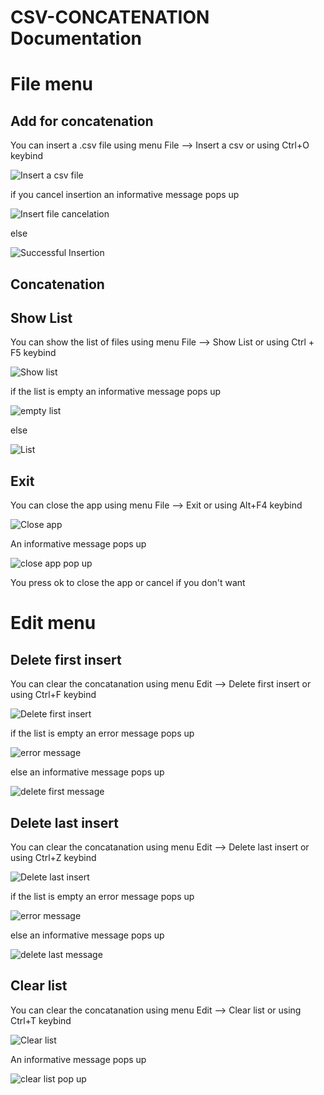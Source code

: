 # CSV-CONCATENATION Documentation

# File menu

## Add for concatenation

You can insert a .csv file using menu File --> Insert a csv or using Ctrl+O keybind

<p><img src = "doc images/file menu/add for concatenation.png" title = "Insert a csv file"/></p>

if you cancel insertion an informative message pops up

<p><img src = "doc images/file menu/no csv added.png" title = "Insert file cancelation"/> </p>

else

<p><img src = "doc images/file menu/csv added.png" title="Successful Insertion"/> </p>

## Concatenation

## Show List

You can show the list of files using menu File --> Show List or using Ctrl + F5 keybind

<p><img src = "doc images/file menu/show list.png" title="Show list">

if the list is empty an informative  message pops up

<p><img src ="doc images/file menu/empty list.png" title="empty list"/> </p>

else 

<p><img src ="doc images/file menu/list.png" title="List"/> </p>

## Exit

You can close the app using menu File --> Exit or using Alt+F4 keybind

<p><img src = "doc images/file menu/close app.png" title="Close app">

An informative message pops up

<p><img src ="doc images/file menu/close app pop up.png" title="close app pop up"/> </p>

You press ok to close the app or cancel if you don't want

# Edit menu

## Delete first insert


You can clear the concatanation  using menu Edit --> Delete first insert or using Ctrl+F keybind

<p><img src = "doc images/edit menu/delete first insert.png" title="Delete first insert">

if the list is empty an error message pops up

<p><img src ="doc images/edit menu/error message.png" title="error message"/> </p>

else an informative message pops up

<p><img src ="doc images/edit menu/delete first success.png" title="delete first message"/> </p>

## Delete last insert

You can clear the concatanation  using menu Edit --> Delete last insert or using Ctrl+Z keybind

<p><img src = "doc images/edit menu/delete last insert.png" title="Delete last insert">

if the list is empty an error message pops up

<p><img src ="doc images/edit menu/error message.png" title="error message"/> </p>

else an informative message pops up

<p><img src ="doc images/edit menu/delete last success.png" title="delete last message"/> </p>

## Clear list

You can clear the concatanation  using menu Edit --> Clear list or using Ctrl+T keybind

<p><img src = "doc images/edit menu/clear list.png" title="Clear list">

An informative message pops up

<p><img src ="doc images/edit menu/clear list pop up.png" title="clear list pop up"/> </p>